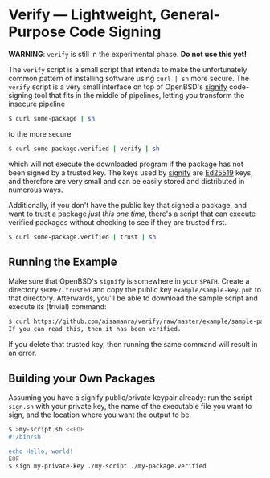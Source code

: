 # Verify — Lightweight, General-Purpose Code Signing

**WARNING**: `verify` is still in the experimental phase. **Do not
use this yet!**

The `verify` script is a small script that intends to make the
unfortunately common pattern of installing software using
`curl | sh` more secure. The `verify` script is a very small
interface on top of OpenBSD's
[signify](http://www.tedunangst.com/flak/post/signify)
code-signing tool
that fits in the middle of pipelines, letting you transform
the insecure pipeline

~~~.sh
$ curl some-package | sh
~~~

to the more secure

~~~.sh
$ curl some-package.verified | verify | sh
~~~

which will not execute the downloaded program if the package
has not been signed by a trusted key. The keys used by
[signify](http://www.tedunangst.com/flak/post/signify)
are
[Ed25519](http://ed25519.cr.yp.to/index.html) keys, and
therefore are very small and can be easily stored and
distributed in numerous ways.

Additionally, if you don't have the public key that signed a
package, and want to trust a package _just this one time_,
there's a script that can execute verified packages without
checking to see if they are trusted first.

~~~.sh
$ curl some-package.verified | trust | sh
~~~

## Running the Example

Make sure that OpenBSD's `signify` is somewhere in your `$PATH`.
Create a directory `$HOME/.trusted` and copy the public key
`example/sample-key.pub` to that directory. Afterwards, you'll
be able to download the sample script and execute its (trivial)
command:

~~~.sh
$ curl https://github.com/aisamanra/verify/raw/master/example/sample-payload.tar | verify | sh
If you can read this, then it has been verified.
~~~

If you delete that trusted key, then running the same command
will result in an error.

## Building your Own Packages

Assuming you have a signify public/private keypair already:
run the script `sign.sh` with your private key, the name of the
executable file you want to sign, and the location where
you want the output to be.

~~~.sh
$ >my-script.sh <<EOF
#!/bin/sh

echo Hello, world!
EOF
$ sign my-private-key ./my-script ./my-package.verified
~~~

